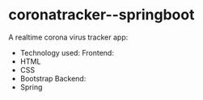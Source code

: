 # coronatracker--springboot

A realtime corona virus tracker app:
- Technology used:
Frontend:
- HTML
- CSS
- Bootstrap
Backend:
- Spring
